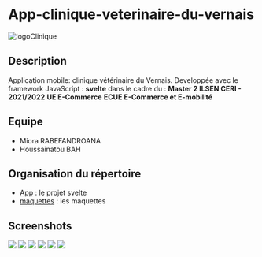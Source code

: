 # App-clinique-veterinaire-du-vernais
![logoClinique](App/public/images/background_clinique.png)
## Description
Application mobile: clinique vétérinaire du Vernais.
Developpée avec le framework JavaScript : **svelte**
dans le cadre du :
**Master 2 ILSEN CERI - 2021/2022**
**UE E-Commerce**
**ECUE E-Commerce et E-mobilité**

## Equipe
- Miora RABEFANDROANA
- Houssainatou BAH

## Organisation du répertoire
- [App](App) : le projet svelte
- [maquettes](maquettes) : les maquettes

## Screenshots
![](maquettes/screenshots/accueil1.png)
![](maquettes/screenshots/rendezvous.png)
![](maquettes/screenshots/rendezvousplus.png)
![](maquettes/screenshots/rendezvouschoix.png)
![](maquettes/screenshots/listeanimaux.png)
![](maquettes/screenshots/infos.png)
